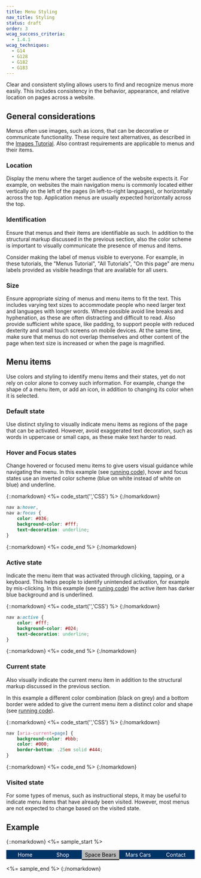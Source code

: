 ```yaml
---
title: Menu Styling
nav_title: Styling
status: draft
order: 3
wcag_success_criteria:
  - 1.4.1
wcag_techniques:
  - G14
  - G128
  - G182
  - G183
---
```


Clear and consistent styling allows users to find and recognize menus more easily. This includes consistency in the behavior, appearance, and relative location on pages across a website.

## General considerations

Menus often use images, such as icons, that can be decorative or communicate functionality. These require text alternatives, as described in the [Images Tutorial](/images/index.html). Also contrast requirements are applicable to menus and their items.

### Location

Display the menu where the target audience of the website expects it. For example, on websites the main navigation menu is commonly located either vertically on the left of the pages (in left-to-right languages), or horizontally across the top. Application menus are usually expected horizontally across the top.

### Identification

Ensure that menus and their items are identifiable as such. In addition to the structural markup discussed in the previous section, also the color scheme is important to visually communicate the presence of menus and items.

Consider making the label of menus visible to everyone. For example, in these tutorials, the "Menus Tutorial", "All Tutorials", "On this page" are menu labels provided as visible headings that are available for all users.

### Size

Ensure appropriate sizing of menus and menu items to fit the text. This includes varying text sizes to accommodate people who need larger text and languages with longer words. Where possible avoid line breaks and hyphenation, as these are often distracting and difficult to read. Also provide sufficient white space, like padding, to support people with reduced dexterity and small touch screens on mobile devices. At the same time, make sure that menus do not overlap themselves and other content of the page when text size is increased or when the page is magnified.

## Menu items

Use colors and styling to identify menu items and their states, yet do not rely on color alone to convey such information. For example, change the shape of a menu item, or add an icon, in addition to changing its color when it is selected.

### Default state

Use distinct styling to visually indicate menu items as regions of the page that can be activated. However, avoid exaggerated text decoration, such as words in uppercase or small caps, as these make text harder to read.

### Hover and Focus states

Change hovered or focused menu items to give users visual guidance while navigating the menu. In this example (see [running code](#example)), hover and focus states use an inverted color scheme (blue on white instead of white on blue) and underline.

{::nomarkdown}
<%= code_start('','CSS') %>
{:/nomarkdown}

~~~ css
nav a:hover,
nav a:focus {
	color: #036;
	background-color: #fff;
	text-decoration: underline;
}
~~~
{::nomarkdown}
<%= code_end %>
{:/nomarkdown}

### Active state

Indicate the menu item that was activated through clicking, tapping, or a keyboard. This helps people to identify unintended activation, for example by mis-clicking. In this example (see [runing code](#example)) the active item has darker blue background and is underlined.

{::nomarkdown}
<%= code_start('','CSS') %>
{:/nomarkdown}

~~~ css
nav a:active {
	color: #fff;
	background-color: #024;
	text-decoration: underline;
}
~~~

{::nomarkdown}
<%= code_end %>
{:/nomarkdown}

### Current state

Also visually indicate the current menu item in addition to the structural markup discussed in the previous section.

In this example a different color combination (black on grey) and a bottom border were added to give the current menu item a distinct color and shape (see [running code](#example)).

{::nomarkdown}
<%= code_start('','CSS') %>
{:/nomarkdown}

~~~ css
nav [aria-current=page] {
	background-color: #bbb;
	color: #000;
	border-bottom: .25em solid #444;
}
~~~

{::nomarkdown}
<%= code_end %>
{:/nomarkdown}

### Visited state

For some types of menus, such as instructional steps, it may be useful to indicate menu items that have already been visited. However, most menus are not expected to change based on the visited state.

## Example

{::nomarkdown}
<%= sample_start %>

<nav aria-label="(example) Main Navigation" id="currentnav">
		<ul>
				<li><a href="#currentnav">Home</a></li>
				<li><a href="#currentnav">Shop</a></li>
				<li><a href="#currentnav" aria-current="page">Space Bears</a></li>
				<li><a href="#currentnav">Mars Cars</a></li>
				<li><a href="#currentnav">Contact</a></li>
		</ul>
</nav>

<style>
	#currentnav {
			display:table;
			width:100%;
	}
	#currentnav ul {
			margin: 0;
			padding: 0;
			display: table-row;
			background-color: #036;
			color: #fff;
	}
	#currentnav li {
			display:table-cell;
			width: 20%;
			text-align: center;
	}
	#currentnav a {
			display: block;
			padding: .25em;
			border-bottom: .25em solid #E8E8E8;
	}
	#currentnav a {
			color: #fff;
			text-decoration: none;
	}
	#currentnav [aria-current=page] {
			background-color: #bbb;
			color: #000;
			border-color: #444;
	}
	#currentnav a:hover,
	#currentnav a:focus {
		color: #036;
		background-color: #fff;
		text-decoration: underline;
	}
	#currentnav a:active {
		color: #fff;
		background-color: #024;
		text-decoration: underline;
	}
</style>

<%= sample_end %>
{:/nomarkdown}
